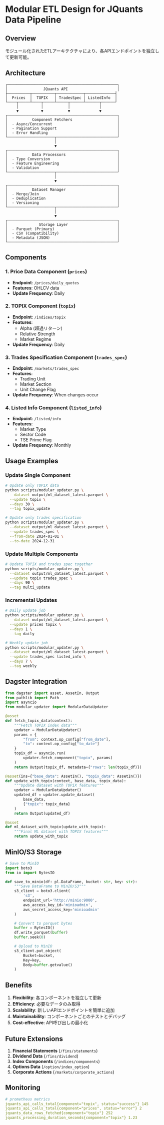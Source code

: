 # Modular ETL Design for JQuants Data Pipeline

## Overview
モジュール化されたETLアーキテクチャにより、各APIエンドポイントを独立して更新可能。

## Architecture

```
┌─────────────────────────────────────────────────┐
│                JQuants API                      │
├──────────┬──────────┬────────────┬─────────────┤
│  Prices  │  TOPIX   │ TradesSpec │ ListedInfo  │
└────┬─────┴────┬─────┴─────┬──────┴──────┬──────┘
     │          │           │             │
     ▼          ▼           ▼             ▼
┌─────────────────────────────────────────────────┐
│           Component Fetchers                    │
│  - Async/Concurrent                             │
│  - Pagination Support                           │
│  - Error Handling                               │
└─────────────────────┬───────────────────────────┘
                      │
                      ▼
┌─────────────────────────────────────────────────┐
│           Data Processors                       │
│  - Type Conversion                              │
│  - Feature Engineering                          │
│  - Validation                                   │
└─────────────────────┬───────────────────────────┘
                      │
                      ▼
┌─────────────────────────────────────────────────┐
│           Dataset Manager                       │
│  - Merge/Join                                   │
│  - Deduplication                                │
│  - Versioning                                   │
└─────────────────────┬───────────────────────────┘
                      │
                      ▼
┌─────────────────────────────────────────────────┐
│              Storage Layer                      │
│  - Parquet (Primary)                            │
│  - CSV (Compatibility)                          │
│  - Metadata (JSON)                              │
└─────────────────────────────────────────────────┘
```

## Components

### 1. Price Data Component (`prices`)
- **Endpoint**: `/prices/daily_quotes`
- **Features**: OHLCV data
- **Update Frequency**: Daily

### 2. TOPIX Component (`topix`)
- **Endpoint**: `/indices/topix`
- **Features**:
  - Alpha (超過リターン)
  - Relative Strength
  - Market Regime
- **Update Frequency**: Daily

### 3. Trades Specification Component (`trades_spec`)
- **Endpoint**: `/markets/trades_spec`
- **Features**:
  - Trading Unit
  - Market Section
  - Unit Change Flag
- **Update Frequency**: When changes occur

### 4. Listed Info Component (`listed_info`)
- **Endpoint**: `/listed/info`
- **Features**:
  - Market Type
  - Sector Code
  - TSE Prime Flag
- **Update Frequency**: Monthly

## Usage Examples

### Update Single Component
```bash
# Update only TOPIX data
python scripts/modular_updater.py \
  --dataset output/ml_dataset_latest.parquet \
  --update topix \
  --days 30 \
  --tag topix_update

# Update only trades specification
python scripts/modular_updater.py \
  --dataset output/ml_dataset_latest.parquet \
  --update trades_spec \
  --from-date 2024-01-01 \
  --to-date 2024-12-31
```

### Update Multiple Components
```bash
# Update TOPIX and trades spec together
python scripts/modular_updater.py \
  --dataset output/ml_dataset_latest.parquet \
  --update topix trades_spec \
  --days 90 \
  --tag multi_update
```

### Incremental Updates
```bash
# Daily update job
python scripts/modular_updater.py \
  --dataset output/ml_dataset_latest.parquet \
  --update prices topix \
  --days 1 \
  --tag daily

# Weekly update job
python scripts/modular_updater.py \
  --dataset output/ml_dataset_latest.parquet \
  --update trades_spec listed_info \
  --days 7 \
  --tag weekly
```

## Dagster Integration

```python
from dagster import asset, AssetIn, Output
from pathlib import Path
import asyncio
from modular_updater import ModularDataUpdater

@asset
def fetch_topix_data(context):
    """Fetch TOPIX index data"""
    updater = ModularDataUpdater()
    params = {
        "from": context.op_config["from_date"],
        "to": context.op_config["to_date"]
    }
    topix_df = asyncio.run(
        updater.fetch_component("topix", params)
    )
    return Output(topix_df, metadata={"rows": len(topix_df)})

@asset(ins={"base_data": AssetIn(), "topix_data": AssetIn()})
def update_with_topix(context, base_data, topix_data):
    """Update dataset with TOPIX features"""
    updater = ModularDataUpdater()
    updated_df = updater.update_dataset(
        base_data,
        {"topix": topix_data}
    )
    return Output(updated_df)

@asset
def ml_dataset_with_topix(update_with_topix):
    """Final ML dataset with TOPIX features"""
    return update_with_topix
```

## MinIO/S3 Storage

```python
# Save to MinIO
import boto3
from io import BytesIO

def save_to_minio(df: pl.DataFrame, bucket: str, key: str):
    """Save DataFrame to MinIO/S3"""
    s3_client = boto3.client(
        's3',
        endpoint_url='http://minio:9000',
        aws_access_key_id='minioadmin',
        aws_secret_access_key='minioadmin'
    )

    # Convert to parquet bytes
    buffer = BytesIO()
    df.write_parquet(buffer)
    buffer.seek(0)

    # Upload to MinIO
    s3_client.put_object(
        Bucket=bucket,
        Key=key,
        Body=buffer.getvalue()
    )
```

## Benefits

1. **Flexibility**: 各コンポーネントを独立して更新
2. **Efficiency**: 必要なデータのみ取得
3. **Scalability**: 新しいAPIエンドポイントを簡単に追加
4. **Maintainability**: コンポーネントごとのテストとデバッグ
5. **Cost-effective**: API呼び出しの最小化

## Future Extensions

1. **Financial Statements** (`/fins/statements`)
2. **Dividend Data** (`/fins/dividend`)
3. **Index Components** (`/indices/components`)
4. **Options Data** (`/option/index_option`)
5. **Corporate Actions** (`/markets/corporate_actions`)

## Monitoring

```yaml
# prometheus metrics
jquants_api_calls_total{component="topix", status="success"} 145
jquants_api_calls_total{component="prices", status="error"} 2
jquants_data_rows_fetched{component="topix"} 252
jquants_processing_duration_seconds{component="topix"} 1.23
```
